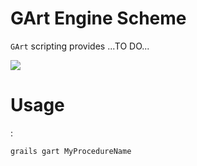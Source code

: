 # GArt Engine Scheme

`GArt` scripting provides ...TO DO...

![](https://raw.github.com/jcolombo1/gart-scripting/master/GArt-scheme.jpg)

# Usage

:

```groovy
grails gart MyProcedureName
```

